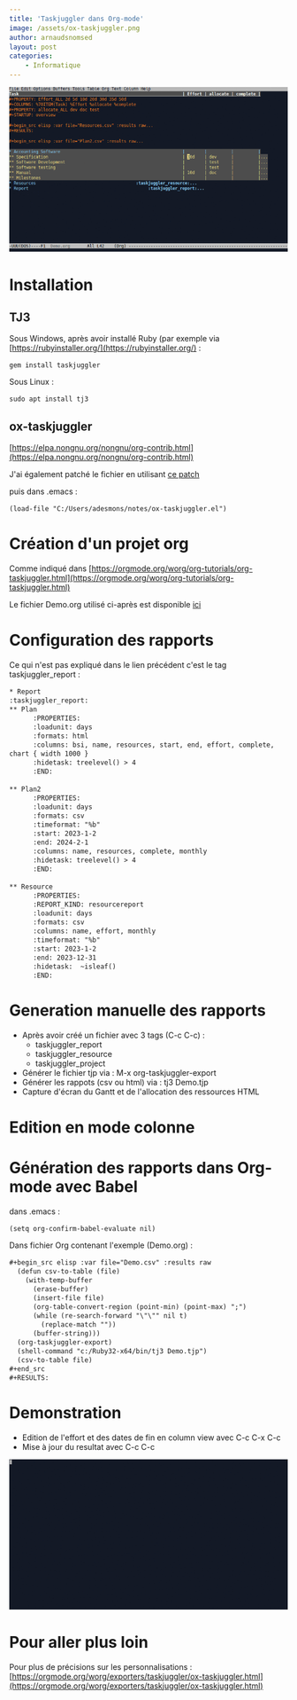```yaml
---
title: 'Taskjuggler dans Org-mode'
image: /assets/ox-taskjuggler.png
author: arnaudsnomsed
layout: post
categories:
    - Informatique
---
```


![](/assets/ox-taskjuggler.png)

   
# Installation

## TJ3

Sous Windows, après avoir installé Ruby (par exemple via [https://rubyinstaller.org/](https://rubyinstaller.org/) :

```
gem install taskjuggler
```

<!-- more -->

Sous Linux :

```
sudo apt install tj3
```


## ox-taskjuggler

[https://elpa.nongnu.org/nongnu/org-contrib.html](https://elpa.nongnu.org/nongnu/org-contrib.html)

J'ai également patché le fichier en utilisant [ce patch](https://github.com/ArnaudSnomsed/arnaudsnomsed.github.io/blob/master/assets/ox-taskjuggler.el.patch)

puis dans .emacs :

```
(load-file "C:/Users/adesmons/notes/ox-taskjuggler.el")

```

# Création d'un projet org

Comme indiqué dans [https://orgmode.org/worg/org-tutorials/org-taskjuggler.html](https://orgmode.org/worg/org-tutorials/org-taskjuggler.html)

Le fichier Demo.org utilisé ci-après est disponible [ici](/assets/Demo.org)

# Configuration des rapports

Ce qui n'est pas expliqué dans le lien précédent c'est le tag
taskjuggler_report :

```
* Report                                                 :taskjuggler_report:
** Plan
      :PROPERTIES:
      :loadunit: days
      :formats: html
      :columns: bsi, name, resources, start, end, effort, complete, chart { width 1000 }
      :hidetask: treelevel() > 4
      :END:

** Plan2
      :PROPERTIES:
      :loadunit: days
      :formats: csv
      :timeformat: "%b"
      :start: 2023-1-2
      :end: 2024-2-1
      :columns: name, resources, complete, monthly
      :hidetask: treelevel() > 4
      :END:

** Resource
      :PROPERTIES:
      :REPORT_KIND: resourcereport
      :loadunit: days
      :formats: csv
      :columns: name, effort, monthly
      :timeformat: "%b"
      :start: 2023-1-2
      :end: 2023-12-31
      :hidetask:  ~isleaf() 
      :END:
```

# Generation manuelle des rapports

- Après avoir créé un fichier avec 3 tags (C-c C-c) :
  - taskjuggler_report
  - taskjuggler_resource
  - taskjuggler_project
- Générer le fichier tjp via : M-x org-taskjuggler-export
- Générer les rappots (csv ou html) via : tj3 Demo.tjp
- Capture d'écran du Gantt et de l'allocation des ressources HTML

# Edition en mode colonne

# Génération des rapports dans Org-mode avec Babel

dans .emacs :

```
(setq org-confirm-babel-evaluate nil)

```

Dans fichier Org contenant l'exemple (Demo.org) :
```
#+begin_src elisp :var file="Demo.csv" :results raw
  (defun csv-to-table (file)
    (with-temp-buffer
      (erase-buffer)
      (insert-file file)
      (org-table-convert-region (point-min) (point-max) ";")
      (while (re-search-forward "\"\"" nil t)
        (replace-match ""))
      (buffer-string)))
  (org-taskjuggler-export)
  (shell-command "c:/Ruby32-x64/bin/tj3 Demo.tjp")
  (csv-to-table file)
#+end_src
#+RESULTS:
```

# Demonstration

- Edition de l'effort et des dates de fin en column view avec C-c C-x C-c
- Mise à jour du resultat avec C-c C-c

![](/assets/ox-taskjuggler.gif)

# Pour aller plus loin

Pour plus de précisions sur les personnalisations :
[https://orgmode.org/worg/exporters/taskjuggler/ox-taskjuggler.html](https://orgmode.org/worg/exporters/taskjuggler/ox-taskjuggler.html)
